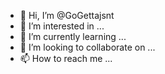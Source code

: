 - 👋 Hi, I’m @GoGettajsnt
- 👀 I’m interested in ...
- 🌱 I’m currently learning ...
- 💞️ I’m looking to collaborate on ...
- 📫 How to reach me ...

<!---
GoGettajsnt/GoGettajsnt is a ✨ special ✨ repository because its `README.md` (this file) appears on your GitHub profile.
You can click the Preview link to take a look at your changes.
--->
